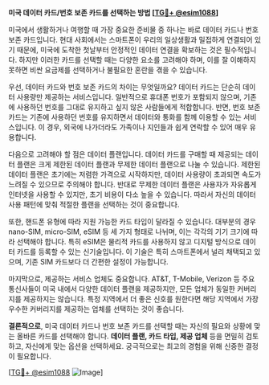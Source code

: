**미국 데이터 카드/번호 보존 카드를 선택하는 방법 [[TG💪+ @esim1088](https://t.me/s/esim1088)]**

미국에서 생활하거나 여행할 때 가장 중요한 준비물 중 하나는 바로 데이터 카드나 번호 보존 카드입니다. 현대 사회에서는 스마트폰이 우리의 일상생활과 밀접하게 연결되어 있기 때문에, 미국에 도착한 첫날부터 안정적인 데이터 연결을 확보하는 것은 필수적입니다. 하지만 이러한 카드를 선택할 때는 다양한 요소를 고려해야 하며, 이를 잘 이해하지 못하면 비싼 요금제를 선택하거나 불필요한 혼란을 겪을 수 있습니다.

우선, 데이터 카드와 번호 보존 카드의 차이는 무엇일까요? 데이터 카드는 단순히 데이터 사용량만 제공하는 서비스입니다. 일반적으로 휴대폰 번호가 포함되지 않으며, 기존에 사용하던 번호를 그대로 유지하고 싶지 않은 사람들에게 적합합니다. 반면, 번호 보존 카드는 기존에 사용하던 번호를 유지하면서 데이터와 통화를 함께 이용할 수 있는 서비스입니다. 이 경우, 외국에 나가더라도 가족이나 지인들과 쉽게 연락할 수 있어 매우 유용합니다.

다음으로 고려해야 할 점은 데이터 플랜입니다. 데이터 카드를 구매할 때 제공되는 데이터 플랜은 크게 제한된 데이터 플랜과 무제한 데이터 플랜으로 나눌 수 있습니다. 제한된 데이터 플랜은 초기에는 저렴한 가격으로 시작하지만, 데이터 사용량이 초과되면 속도가 느려질 수 있으므로 주의해야 합니다. 반대로 무제한 데이터 플랜은 사용자가 자유롭게 인터넷을 사용할 수 있지만, 초기 비용이 다소 높을 수 있습니다. 따라서 자신의 데이터 사용 패턴에 맞춰 적절한 플랜을 선택하는 것이 중요합니다.

또한, 핸드폰 유형에 따라 지원 가능한 카드 타입이 달라질 수 있습니다. 대부분의 경우 nano-SIM, micro-SIM, eSIM 등 세 가지 형태로 나뉘며, 이는 각각의 기기 크기에 따라 선택해야 합니다. 특히 eSIM은 물리적 카드를 사용하지 않고 디지털 방식으로 데이터 카드를 등록할 수 있는 신기술입니다. 이 기술은 특히 스마트폰에서 널리 채택되고 있으며, 기존 SIM 카드보다 더 간편한 설정이 가능합니다.

마지막으로, 제공하는 서비스 업체도 중요합니다. AT&T, T-Mobile, Verizon 등 주요 통신사들이 미국 내에서 다양한 데이터 플랜을 제공하지만, 모든 업체가 동일한 커버리지를 제공하지는 않습니다. 특정 지역에서 더 좋은 신호를 원한다면 해당 지역에서 가장 우수한 커버리지를 제공하는 업체를 선택하는 것이 좋습니다.

**결론적으로**, 미국 데이터 카드나 번호 보존 카드를 선택할 때는 자신의 필요와 상황에 맞는 올바른 카드를 선택해야 합니다. **데이터 플랜, 카드 타입, 제공 업체** 등을 면밀히 검토하고, 자신에게 맞는 옵션을 선택하세요. 궁극적으로는 최고의 경험을 위해 신중한 결정이 필요합니다.

[[TG💪+ @esim1088](https://t.me/s/esim1088) ![Image](https://i.postimg.cc/Y0z9fWf4/image.png)]
